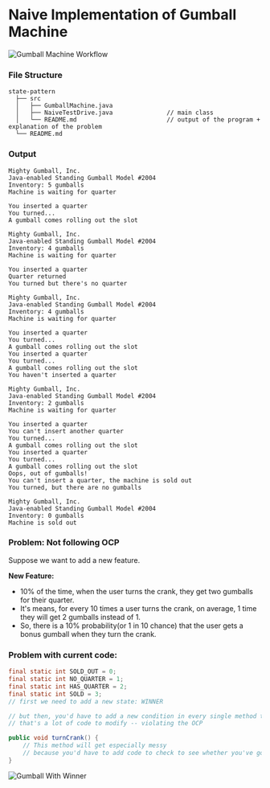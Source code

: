 # Naive Implementation of Gumball Machine

![Gumball Machine Workflow](https://drive.google.com/uc?export=view&id=1pgkI5bF_FegHdv89YNIhortvKp6LbafP)

### File Structure
```
state-pattern
  ├── src
  │   ├── GumballMachine.java              
  │   ├── NaiveTestDrive.java               // main class
  │   └── README.md                         // output of the program + explanation of the problem
  └── README.md
```

### Output

```
Mighty Gumball, Inc.
Java-enabled Standing Gumball Model #2004
Inventory: 5 gumballs
Machine is waiting for quarter

You inserted a quarter
You turned...
A gumball comes rolling out the slot

Mighty Gumball, Inc.
Java-enabled Standing Gumball Model #2004
Inventory: 4 gumballs
Machine is waiting for quarter

You inserted a quarter
Quarter returned
You turned but there's no quarter

Mighty Gumball, Inc.
Java-enabled Standing Gumball Model #2004
Inventory: 4 gumballs
Machine is waiting for quarter

You inserted a quarter
You turned...
A gumball comes rolling out the slot
You inserted a quarter
You turned...
A gumball comes rolling out the slot
You haven't inserted a quarter

Mighty Gumball, Inc.
Java-enabled Standing Gumball Model #2004
Inventory: 2 gumballs
Machine is waiting for quarter

You inserted a quarter
You can't insert another quarter
You turned...
A gumball comes rolling out the slot
You inserted a quarter
You turned...
A gumball comes rolling out the slot
Oops, out of gumballs!
You can't insert a quarter, the machine is sold out
You turned, but there are no gumballs

Mighty Gumball, Inc.
Java-enabled Standing Gumball Model #2004
Inventory: 0 gumballs
Machine is sold out
```

### Problem: Not following OCP
Suppose we want to add a new feature.

**New Feature:** 
- 10% of the time, when the user turns the crank, they get two gumballs for their quarter.
- It's means, for every 10 times a user turns the crank, on average, 1 time they will get 2 gumballs instead of 1.
- So, there is a 10% probability(or 1 in 10 chance) that the user gets a bonus gumball when they turn the crank.


### Problem with current code:
```java
final static int SOLD_OUT = 0;
final static int NO_QUARTER = 1;
final static int HAS_QUARTER = 2;
final static int SOLD = 3;
// first we need to add a new state: WINNER

// but then, you'd have to add a new condition in every single method to handle the WINNER state
// that's a lot of code to modify -- violating the OCP

public void turnCrank() {
    // This method will get especially messy
    // because you'd have to add code to check to see whether you've got a WINNER and then switch to either the WINNER state or the SOLD state
}
```

![Gumball With Winner](https://drive.google.com/uc?export=view&id=1Gez-Lslmqjyf0sCd-ilQB8MUlIHtcLZY)
